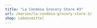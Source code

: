 ```yaml
---
title: "La Condesa Grocery Store #3"
url: /marion/la-condesa-grocery-store-3/
shop: Lebensmittel
---
```

